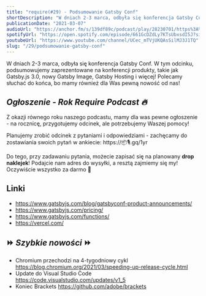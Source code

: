 ```yaml
---
title: "require(#29) - Podsumowanie Gatsby Conf"
shortDescription: "W dniach 2-3 marca, odbyła się konferencja Gatsby Conf. W tym odcinku, podsumowujemy zaprezentowane na konferencji produkty, takie jak Gatsby.js 3.0, nowy Gatsby Image, Gatsby Hosting i więcej! Polecamy słuchać do końca, bo mamy również dla Was pewną nowość od nas 🔥"
publicationDate: "2021-03-07"
audioUrl: "https://anchor.fm/s/139df89c/podcast/play/28230701/https%3A%2F%2Fd3ctxlq1ktw2nl.cloudfront.net%2Fstaging%2F2021-2-7%2Fed74ea4c-59a9-9eba-938e-455f816b6086.mp3"
spotifyUrl: "https://open.spotify.com/episode/661GcDZdLy7KTsUbxsdI5J?si=fLus6qoQRS6PWYSbHWN_iQ"
youtubeUrl: "https://www.youtube.com/channel/UCec_mTVjUKQAsSilMJ3J1TQ"
slug: "/29/podsumowanie-gatsby-conf"
---
```


W dniach 2-3 marca, odbyła się konferencja Gatsby Conf. W tym odcinku, podsumowujemy zaprezentowane na konferencji produkty, takie jak Gatsby.js 3.0, nowy Gatsby Image, Gatsby Hosting i więcej! Polecamy słuchać do końca, bo mamy również dla Was pewną nowość od nas!

## _Ogłoszenie - Rok Require Podcast 🔥_

Z okazji równego roku naszego podcastu, mamy dla was pewne ogłoszenie - na rocznicę, przygotujemy odcinek, ale potrzebujemy Waszej pomocy!

Planujemy zrobić odcinek z pytaniami i odpowiedziami - zachęcamy do zostawiania swoich pytań w ankiecie: https://📦🎙.gq/1yr

Do tego, przy zadawaniu pytania, możecie zapisać się na planowany **drop naklejek**! Podajcie nam adres do wysyłki, a resztą zajmiemy się my! Oczywiście wszystko za darmo 🧅

## Linki

- https://www.gatsbyjs.com/blog/gatsbyconf-product-announcements/
- https://www.gatsbyjs.com/pricing/
- https://www.gatsbyjs.com/functions/
- https://vercel.com/

## ⏩ _Szybkie nowości_ ⏩

- Chromium przechodzi na 4-tygodniowy cykl https://blog.chromium.org/2021/03/speeding-up-release-cycle.html
- Update do Visual Studio Code https://code.visualstudio.com/updates/v1_5
- Koniec Brackets https://github.com/adobe/brackets
